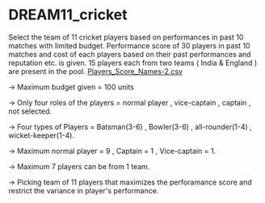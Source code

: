 # DREAM11_cricket
Select the team of 11 cricket players based on performances in past 10 matches with limited budget.
Performance score of 30 players in past 10 matches and cost of each players based on their past performances and reputation etc. is given.
15 players each from two teams ( India & England ) are present in the pool.
[Players_Score_Names-2.csv](https://github.com/vrn-dby/DREAM11_cricket/files/11623216/Players_Score_Names-2.csv)


-> Maximum budget given = 100 units

-> Only four roles of the players = normal player , vice-captain , captain , not selected.

-> Four types of Players = Batsman(3-6) , Bowler(3-6) , all-rounder(1-4) , wicket-keeper(1-4).

-> Maximum normal player = 9 , Captain = 1 , Vice-captain = 1.

-> Maximum 7 players can be from 1 team.

-> Picking team of 11 players that maximizes the perforamance score and restrict the variance in player's performance.
